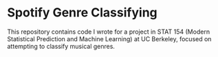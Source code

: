 # Spotify Genre Classifying
This repository contains code I wrote for a project in STAT 154 (Modern Statistical Prediction and Machine Learning) at UC Berkeley, focused on attempting to classify musical genres.
